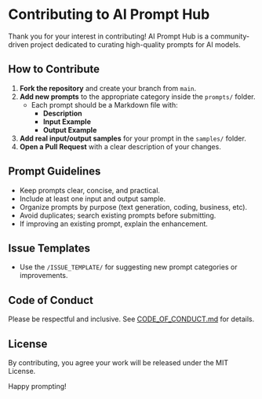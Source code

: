 # Contributing to AI Prompt Hub

Thank you for your interest in contributing! AI Prompt Hub is a community-driven project dedicated to curating high-quality prompts for AI models.

## How to Contribute

1. **Fork the repository** and create your branch from `main`.
2. **Add new prompts** to the appropriate category inside the `prompts/` folder.
   - Each prompt should be a Markdown file with:
     - **Description**
     - **Input Example**
     - **Output Example**
3. **Add real input/output samples** for your prompt in the `samples/` folder.
4. **Open a Pull Request** with a clear description of your changes.

## Prompt Guidelines

- Keep prompts clear, concise, and practical.
- Include at least one input and output sample.
- Organize prompts by purpose (text generation, coding, business, etc).
- Avoid duplicates; search existing prompts before submitting.
- If improving an existing prompt, explain the enhancement.

## Issue Templates

- Use the `/ISSUE_TEMPLATE/` for suggesting new prompt categories or improvements.

## Code of Conduct

Please be respectful and inclusive. See [CODE_OF_CONDUCT.md](CODE_OF_CONDUCT.md) for details.

## License

By contributing, you agree your work will be released under the MIT License.

Happy prompting!
